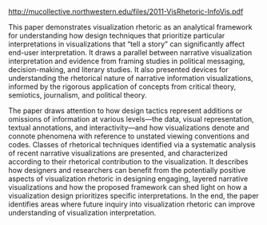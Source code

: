 http://mucollective.northwestern.edu/files/2011-VisRhetoric-InfoVis.pdf

This paper demonstrates visualization rhetoric as an analytical framework for understanding how design techniques that prioritize particular interpretations in visualizations that “tell a story” can significantly affect end-user interpretation. It draws a parallel between narrative visualization interpretation and evidence from framing studies in political messaging, decision-making, and literary studies. It also presented devices for understanding the rhetorical nature of narrative information visualizations, informed by the rigorous application of concepts from critical theory, semiotics, journalism, and political theory. 

The paper draws attention to how design tactics represent additions or omissions of information at various levels—the data, visual representation, textual annotations, and interactivity—and how visualizations denote and connote phenomena with reference to unstated viewing conventions and codes. Classes of rhetorical techniques identified via a systematic analysis of recent narrative visualizations are presented, and characterized according to their rhetorical contribution to the visualization. It describes how designers and researchers can benefit from the potentially positive aspects of visualization rhetoric in designing engaging, layered narrative visualizations and how the proposed framework can shed light on how a visualization design prioritizes specific interpretations. In the end, the paper identifies areas where future inquiry into visualization rhetoric can improve understanding of visualization interpretation. 
